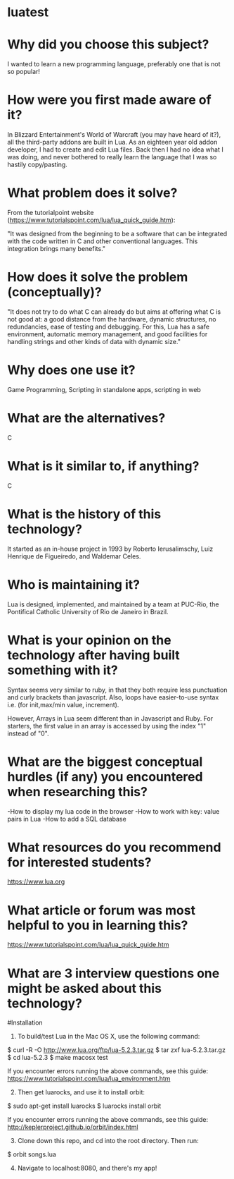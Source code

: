 # luatest

# Why did you choose this subject?
I wanted to learn a new programming language, preferably one that is not so popular!
# How were you first made aware of it?
In Blizzard Entertainment's World of Warcraft (you may have heard of it?), all the third-party addons are built in Lua. As an eighteen year old addon developer, I had to create and edit Lua files. Back then I had no idea what I was doing, and never bothered to really learn the language that I was so hastily copy/pasting. 
# What problem does it solve?
From the tutorialpoint website (https://www.tutorialspoint.com/lua/lua_quick_guide.htm):

"It was designed from the beginning to be a software that can be integrated with the code written in C and other conventional languages. This integration brings many benefits."

# How does it solve the problem (conceptually)?
"It does not try to do what C can already do but aims at offering what C is not good at: a good distance from the hardware, dynamic structures, no redundancies, ease of testing and debugging. For this, Lua has a safe environment, automatic memory management, and good facilities for handling strings and other kinds of data with dynamic size."
# Why does one use it?
Game Programming, Scripting in standalone apps, scripting in web
# What are the alternatives?
C
# What is it similar to, if anything?
C
# What is the history of this technology?
It started as an in-house project in 1993 by Roberto Ierusalimschy, Luiz Henrique de Figueiredo, and Waldemar Celes.
# Who is maintaining it?
Lua is designed, implemented, and maintained by a team at PUC-Rio, the Pontifical Catholic University of Rio de Janeiro in Brazil.
# What is your opinion on the technology after having built something with it?
Syntax seems very similar to ruby, in that they both require less punctuation and curly brackets than javascript. Also, loops have easier-to-use syntax i.e. (for init,max/min value, increment). 

However, Arrays in Lua seem different than in Javascript and Ruby. For starters, the first value in an array is accessed by using the index "1" instead of "0". 
# What are the biggest conceptual hurdles (if any) you encountered when researching this?
-How to display my lua code in the browser
-How to work with key: value pairs in Lua
-How to add a SQL database
# What resources do you recommend for interested students?
https://www.lua.org
# What article or forum was most helpful to you in learning this?
https://www.tutorialspoint.com/lua/lua_quick_guide.htm
# What are 3 interview questions one might be asked about this technology?


#Installation

1) To build/test Lua in the Mac OS X, use the following command:

$ curl -R -O http://www.lua.org/ftp/lua-5.2.3.tar.gz
$ tar zxf lua-5.2.3.tar.gz
$ cd lua-5.2.3
$ make macosx test

If you encounter errors running the above commands, see this guide:
https://www.tutorialspoint.com/lua/lua_environment.htm 

2) Then get luarocks, and use it to install orbit:

$ sudo apt-get install luarocks
$ luarocks install orbit

If you encounter errors running the above commands, see this guide: http://keplerproject.github.io/orbit/index.html

3) Clone down this repo, and cd into the root directory. Then run:

$ orbit songs.lua

4) Navigate to localhost:8080, and there's my app!
